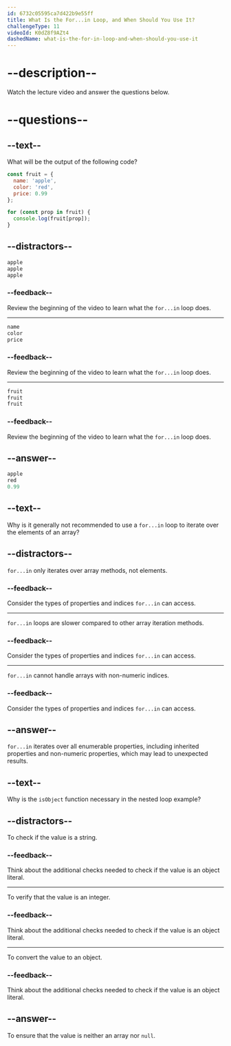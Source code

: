 ```yaml
---
id: 6732c05595ca7d422b9e55ff
title: What Is the For...in Loop, and When Should You Use It?
challengeType: 11
videoId: K0dZ8f9AZt4
dashedName: what-is-the-for-in-loop-and-when-should-you-use-it
---
```


# --description--

Watch the lecture video and answer the questions below.

# --questions--

## --text--

What will be the output of the following code?

```js
const fruit = {
  name: 'apple',
  color: 'red',
  price: 0.99
};

for (const prop in fruit) {
  console.log(fruit[prop]);
}
```

## --distractors--

```js
apple
apple
apple
```

### --feedback--

Review the beginning of the video to learn what the `for...in` loop does.

---

```js
name
color
price
```

### --feedback--

Review the beginning of the video to learn what the `for...in` loop does.

---

```js
fruit
fruit
fruit
```

### --feedback--

Review the beginning of the video to learn what the `for...in` loop does.

## --answer--

```js
apple
red
0.99
```

## --text--

Why is it generally not recommended to use a `for...in` loop to iterate over the elements of an array?

## --distractors--

`for...in` only iterates over array methods, not elements.

### --feedback--

Consider the types of properties and indices `for...in` can access.

---

`for...in` loops are slower compared to other array iteration methods.

### --feedback--

Consider the types of properties and indices `for...in` can access.

---

`for...in` cannot handle arrays with non-numeric indices.

### --feedback--

Consider the types of properties and indices `for...in` can access.

## --answer--

`for...in` iterates over all enumerable properties, including inherited properties and non-numeric properties, which may lead to unexpected results.

## --text--

Why is the `isObject` function necessary in the nested loop example?

## --distractors--

To check if the value is a string.

### --feedback--

Think about the additional checks needed to check if the value is an object literal.

---

To verify that the value is an integer.

### --feedback--

Think about the additional checks needed to check if the value is an object literal.

---

To convert the value to an object.

### --feedback--

Think about the additional checks needed to check if the value is an object literal.

## --answer--

To ensure that the value is neither an array nor `null`.

